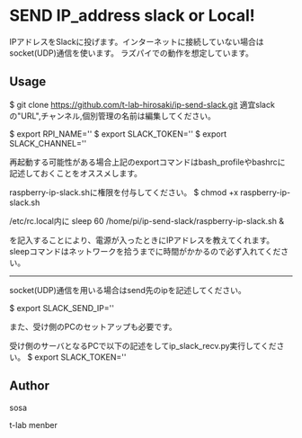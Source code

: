SEND IP_address slack or Local!
====

IPアドレスをSlackに投げます。インターネットに接続していない場合はsocket(UDP)通信を使います。
ラズパイでの動作を想定しています。

## Usage
$ git clone https://github.com/t-lab-hirosaki/ip-send-slack.git
適宜slackの"URL",チャンネル,個別管理の名前は編集してください。

$ export RPI_NAME=''
$ export SLACK_TOKEN=''
$ export SLACK_CHANNEL=''

再起動する可能性がある場合上記のexportコマンドはbash_profileやbashrcに記述しておくことをオススメします。

raspberry-ip-slack.shに権限を付与してください。
$ chmod +x raspberry-ip-slack.sh

/etc/rc.local内に
sleep 60
/home/pi/ip-send-slack/raspberry-ip-slack.sh &

を記入することにより、電源が入ったときにIPアドレスを教えてくれます。
sleepコマンドはネットワークを拾うまでに時間がかかるので必ず入れてください。

-------------------------------------------------

socket(UDP)通信を用いる場合はsend先のipを記述してください。

$ export SLACK_SEND_IP=''

また、受け側のPCのセットアップも必要です。

受け側のサーバとなるPCで以下の記述をしてip_slack_recv.py実行してください。
$ export SLACK_TOKEN=''

## Author

sosa
 
t-lab menber
 


